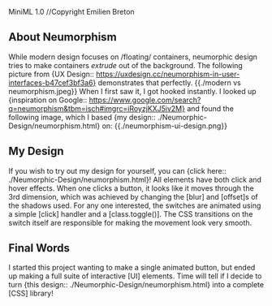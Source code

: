 MiniML 1.0
//Copyright Emilien Breton

About Neumorphism
-----------------

While modern design focuses on /floating/ containers, neumorphic design tries to make containers *extrude* out of the background. The following picture from {UX Design:: https://uxdesign.cc/neumorphism-in-user-interfaces-b47cef3bf3a6} demonstrates that perfectly.
	{{./modern vs neumorphism.jpeg}}
When I first saw it, I got hooked instantly. I looked up {inspiration on Google:: https://www.google.com/search?q=neumorphism&tbm=isch#imgrc=iRoyzjKXJ5iv2M} and found the following image, which I based {my design:: ./Neumorphic-Design/neumorphism.html} on:
	{{./neumorphism-ui-design.png}}


My Design
---------

If you wish to try out my design for yourself, you can {click here:: ./Neumorphic-Design/neumorphism.html}! All elements have both click and hover effects. When one clicks a button, it looks like it moves through the 3rd dimension, which was achieved by changing the [blur] and [offset]s of the shadows used. For any one interested, the switches are animated using a simple [click] handler and a [class.toggle()]. The CSS transitions on the switch itself are responsible for making the movement look very smooth.


Final Words
---------

I started this project wanting to make a single animated button, but ended up making a full suite of interactive [UI] elements. Time will tell if I decide to turn {this design:: ./Neumorphic-Design/neumorphism.html} into a complete [CSS] library!
